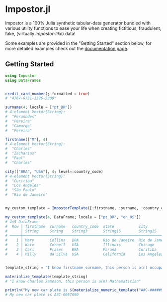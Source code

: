 # Impostor.jl

Impostor is a 100% Julia synthetic tabular-data generator bundled with various utility functions
to ease your life when creating fictitious, fraudulent, fake, (virtually *impostor-like*) data!

Some examples are provided in the "Getting Started" section below, for more detailed examples
check out the [documentation page](https://lfenzo.github.io/Impostor.jl/dev/).

## Getting Started

```julia
using Impostor
using DataFrames


credit_card_number(; formatted = true)
# "4767-6731-1326-5309"

surname(4; locale = ["pt_BR"])
# 4-element Vector{String}:
#  "Feranndes"
#  "Pereira"
#  "Camargo"
#  "Pereira"

firstname(["M"], 4)
# 4-element Vector{String}:
#  "Charles"
#  "Zacharias"
#  "Paul"
#  "Charles"

city(["BRA", "USA"], 4; level=:country_code)
# 4-element Vector{String}:
#  "Curitiba"
#  "Los Angeles"
#  "São Paulo"
#  "Rio de Janeiro"


my_custom_template = ImpostorTemplate([:firstname, :surname, :country_code, :state, :city]);

my_custom_template(4, DataFrame; locale = ["pt_BR", "en_US"])
# 4×5 DataFrame
#  Row │ firstname  surname   country_code  state           city
#      │ String     String    String3       String15        String15
# ─────┼───────────────────────────────────────────────────────────────────
#    1 │ Mary       Collins   BRA           Rio de Janeiro  Rio de Janeiro
#    2 │ Kate       Cornell   USA           Illinois        Chicago
#    3 │ Carl       Fraser    BRA           Paraná          Curitiba
#    4 │ Milly      da Silva  USA           California      Los Angeles


template_string = "I know firstname surname, this person is a(n) occupation";

materialize_template(template_string)
# "I know Charles Jameson, this person is a(n) Mathematician"

println("My new car plate is $(materialize_numeric_template("A#C-#####90"))")
# My new car plate is A3C-0057090
```
